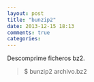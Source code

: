 ```yaml
---
layout: post
title: "bunzip2"
date: 2013-12-15 18:13
comments: true
categories: 
---
```

Descomprime ficheros bz2.

>$ bunzip2 archivo.bz2

